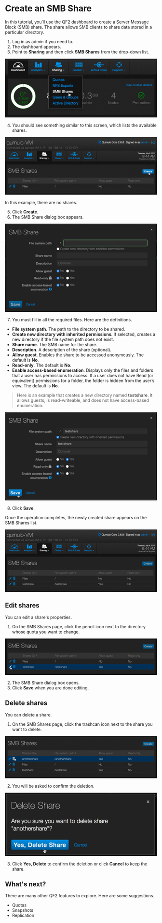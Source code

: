 # Create an SMB Share

In this tutorial, you’ll use the QF2 dashboard to create a Server Message Block (SMB) share. The share allows SMB clients to share data stored in a particular directory.

1. Log in as admin if you need to.
2. The dashboard appears.
3. Point to **Sharing** and then click **SMB Shares** from the drop-down list.

![SMB shares selection](images/smb-share-select.png)

4. You should see something similar to this screen, which lists the available shares. 

![SMB share create](images/smb-share-create.png)

In this example, there are no shares.

5. Click **Create**.
6. The SMB Share dialog box appears.

![SMB Share dialog box](images/smb-share-dialog.png)

7. You must fill in all the required files. Here are the definitions.

* **File system path**. The path to the directory to be shared.
* **Create new directory with inherited permissions**. If selected, creates a new directory if the file system path does not exist.
* **Share name**. The SMB name for the share.
* **Description**. A description of the share (optional).
* **Allow guest**. Enables the share to be accessed anonymously. The default is **No**.
* **Read-only**. The default is **No**.
* **Enable access-based enumeration**. Displays only the files and folders that a user has permissions to access. If a user does not have Read (or equivalent) permissions for a folder, the folder is hidden from the user’s view. The default is **No**.

>Here is an example that creates a new directory named **testshare**. It allows guests, is read-writeable, and does not have access-based enumeration.

![SMB share save](images/smb-share-create-save.png)

8. Click **Save**.

Once the operation completes, the newly created share appears on the SMB Shares list.

![SMB Shares list](images/smb-share-created.png)

## Edit shares

You can edit a share's properties. 

1. On the SMB Shares page, click the pencil icon next to the directory whose quota you want to change.

![SMB Shares edit settings](images/smb-share-edit.png)

2. The SMB Share dialog box opens.
3. Click **Save** when you are done editing.

## Delete shares
You can delete a share.

1. On the SMB Shares page, click the trashcan icon next to the share you want to delete.

![SMB Shares-delete](images/smb-share-delete.png)

2. You will be asked to confirm the deletion.

![SMB Share delete - Yes, Delete Share](images/smb-share-delete-dialog.png)

3. Click **Yes, Delete** to confirm the deletion or click **Cancel** to keep the share.

## What's next?

There are many other QF2 features to explore. Here are some suggestions.

* Quotas
* Snapshots
* Replication









